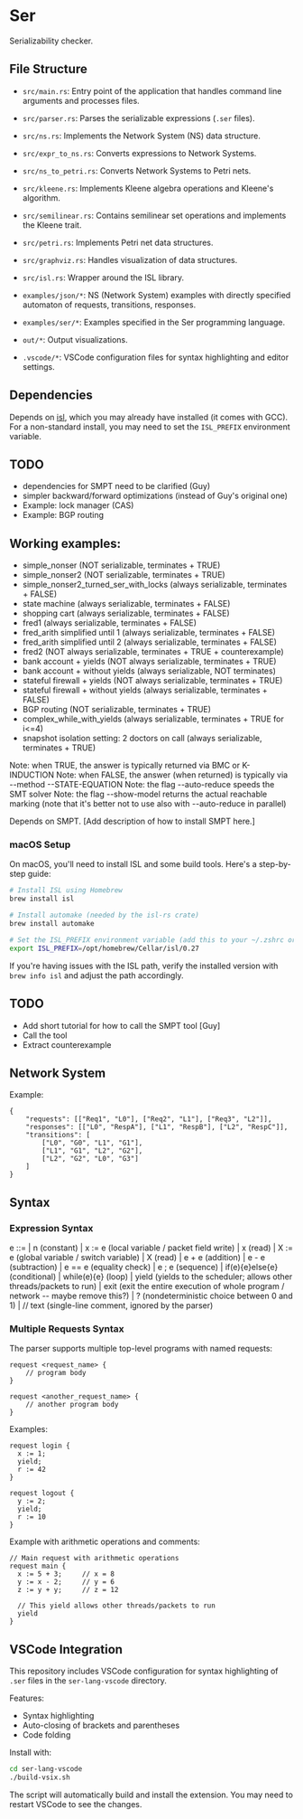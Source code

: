 # Ser

Serializability checker.

## File Structure

- `src/main.rs`: Entry point of the application that handles command line arguments and processes files.
- `src/parser.rs`: Parses the serializable expressions (`.ser` files).
- `src/ns.rs`: Implements the Network System (NS) data structure.
- `src/expr_to_ns.rs`: Converts expressions to Network Systems.
- `src/ns_to_petri.rs`: Converts Network Systems to Petri nets.
- `src/kleene.rs`: Implements Kleene algebra operations and Kleene's algorithm.
- `src/semilinear.rs`: Contains semilinear set operations and implements the Kleene trait.
- `src/petri.rs`: Implements Petri net data structures.
- `src/graphviz.rs`: Handles visualization of data structures.
- `src/isl.rs`: Wrapper around the ISL library.

- `examples/json/*`: NS (Network System) examples with directly specified automaton of requests, transitions, responses.
- `examples/ser/*`: Examples specified in the Ser programming language.

- `out/*`: Output visualizations.

- `.vscode/*`: VSCode configuration files for syntax highlighting and editor settings.

## Dependencies

Depends on [isl](https://libisl.sourceforge.io/), which you may already have
installed (it comes with GCC).  For a non-standard install, you may need to set
the `ISL_PREFIX` environment variable.

## TODO
- dependencies for SMPT need to be clarified (Guy)
- simpler backward/forward optimizations (instead of Guy's original one)
- Example: lock manager (CAS)
- Example: BGP routing

## Working examples:
- simple_nonser (NOT serializable, terminates + TRUE)
- simple_nonser2 (NOT serializable, terminates + TRUE)
- simple_nonser2_turned_ser_with_locks (always serializable, terminates + FALSE)
- state machine (always serializable, terminates + FALSE) 
- shopping cart (always serializable, terminates + FALSE)
- fred1 (always serializable, terminates + FALSE)
- fred_arith simplified until 1 (always serializable, terminates + FALSE)
- fred_arith simplified until 2 (always serializable, terminates + FALSE)
- fred2 (NOT always serializable, terminates + TRUE + counterexample)
- bank account + yields (NOT always serializable, terminates + TRUE)
- bank account + without yields (always serializable, NOT terminates)
- stateful firewall + yields (NOT always serializable, terminates + TRUE)
- stateful firewall + without yields (always serializable, terminates + FALSE)
- BGP routing (NOT serializable, terminates + TRUE)
- complex_while_with_yields (always serializable, terminates + TRUE for i<=4)
- snapshot isolation setting: 2 doctors on call (always serializable, terminates + TRUE)

Note: when TRUE, the answer is typically returned via BMC or K-INDUCTION
Note: when FALSE, the answer (when returned) is typically via --method --STATE-EQUATION
Note: the flag --auto-reduce speeds the SMT solver
Note: the flag --show-model returns the actual reachable marking (note that it's 
better not to use also with --auto-reduce in parallel)

Depends on SMPT.
[Add description of how to install SMPT here.]

### macOS Setup

On macOS, you'll need to install ISL and some build tools. Here's a step-by-step guide:

```bash
# Install ISL using Homebrew
brew install isl

# Install automake (needed by the isl-rs crate)
brew install automake

# Set the ISL_PREFIX environment variable (add this to your ~/.zshrc or ~/.bashrc)
export ISL_PREFIX=/opt/homebrew/Cellar/isl/0.27
```

If you're having issues with the ISL path, verify the installed version with `brew info isl` and adjust the path accordingly.

## TODO

- Add short tutorial for how to call the SMPT tool [Guy]
- Call the tool
- Extract counterexample

## Network System

Example:

    {
        "requests": [["Req1", "L0"], ["Req2", "L1"], ["Req3", "L2"]],
        "responses": [["L0", "RespA"], ["L1", "RespB"], ["L2", "RespC"]],
        "transitions": [
            ["L0", "G0", "L1", "G1"],
            ["L1", "G1", "L2", "G2"],
            ["L2", "G2", "L0", "G3"]
        ]
    }

## Syntax

### Expression Syntax

e ::=
  | n                     (constant) 
  | x := e                (local variable / packet field write)
  | x                     (read)
  | X := e                (global variable / switch variable)
  | X                     (read)
  | e + e                 (addition)
  | e - e                 (subtraction)
  | e == e                (equality check)
  | e ; e                 (sequence)
  | if(e){e}else{e}       (conditional)
  | while(e){e}           (loop)
  | yield                 (yields to the scheduler; allows other threads/packets to run)
  | exit                  (exit the entire execution of whole program / network -- maybe remove this?)
  | ?                     (nondeterministic choice between 0 and 1)
  | // text                (single-line comment, ignored by the parser)

### Multiple Requests Syntax

The parser supports multiple top-level programs with named requests:

```
request <request_name> {
    // program body
}

request <another_request_name> {
    // another program body
}
```

Examples:

```
request login {
  x := 1;
  yield;
  r := 42
}

request logout {
  y := 2;
  yield;
  r := 10
}
```

Example with arithmetic operations and comments:

```
// Main request with arithmetic operations
request main {
  x := 5 + 3;     // x = 8
  y := x - 2;     // y = 6
  z := y + y;     // z = 12
  
  // This yield allows other threads/packets to run
  yield
}
```

## VSCode Integration

This repository includes VSCode configuration for syntax highlighting of `.ser` files in the `ser-lang-vscode` directory. 

Features:
- Syntax highlighting
- Auto-closing of brackets and parentheses
- Code folding

Install with:

```bash
cd ser-lang-vscode
./build-vsix.sh
```

The script will automatically build and install the extension. You may need to restart VSCode to see the changes.
